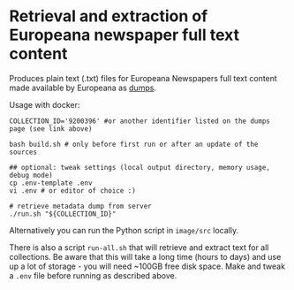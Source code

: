 # Retrieval and extraction of Europeana newspaper full text content
Produces plain text (.txt) files for Europeana Newspapers full text content made available
by Europeana as [dumps](https://pro.europeana.eu/page/iiif#download).

Usage with docker:

```shell
COLLECTION_ID='9200396' #or another identifier listed on the dumps page (see link above)

bash build.sh # only before first run or after an update of the sources

## optional: tweak settings (local output directory, memory usage, debug mode)
cp .env-template .env
vi .env # or editor of choice :)

# retrieve metadata dump from server
./run.sh "${COLLECTION_ID}"
```

Alternatively you can run the Python script in `image/src` locally.

There is also a script `run-all.sh` that will retrieve and extract text for all 
collections. Be aware that this will take a long time (hours to days) and use up a lot
of storage - you will need ~100GB free disk space. Make and tweak a `.env` file before
running as described above.

